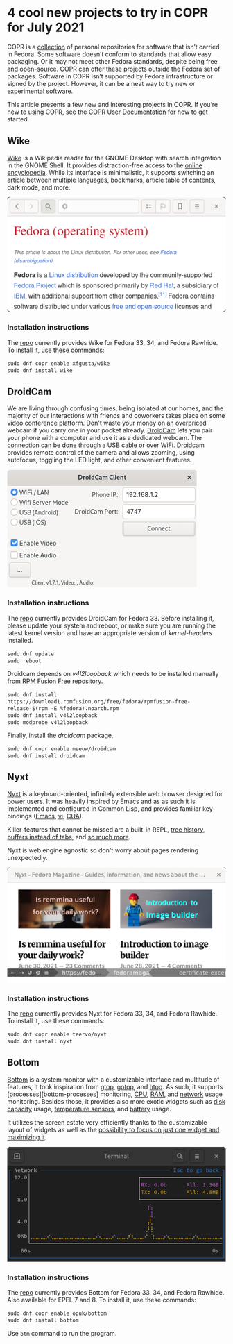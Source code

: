 # 4 cool new projects to try in COPR for July 2021

COPR is a [collection][copr] of personal repositories for software
that isn’t carried in Fedora. Some software doesn’t conform to
standards that allow easy packaging. Or it may not meet other Fedora
standards, despite being free and open-source. COPR can offer these
projects outside the Fedora set of packages. Software in COPR isn’t
supported by Fedora infrastructure or signed by the project. However,
it can be a neat way to try new or experimental software.

This article presents a few new and interesting projects in COPR. If
you’re new to using COPR, see the [COPR User Documentation][copr-docs]
for how to get started.


## Wike
[Wike][wike] is a Wikipedia reader for the GNOME Desktop with search
integration in the GNOME Shell. It provides distraction-free access to
the [online encyclopedia][wikipedia]. While its interface is
minimalistic, it supports switching an article between multiple
languages, bookmarks, article table of contents, dark mode, and more.

![Wike][wike-img]

### Installation instructions

The [repo][wike-copr] currently provides Wike for Fedora
33, 34, and Fedora Rawhide. To install it, use these commands:

```
sudo dnf copr enable xfgusta/wike
sudo dnf install wike
```


## DroidCam
We are living through confusing times, being isolated at our homes, and
the majority of our interactions with friends and coworkers takes
place on some video conference platform. Don't waste your money on an
overpriced webcam if you carry one in your pocket already.
[DroidCam][droidcam] lets you pair your phone with a computer and use
it as a dedicated webcam. The connection can be done through a USB
cable or over WiFi. Droidcam provides remote control of the camera and
allows zooming, using autofocus, toggling the LED light, and other
convenient features.

![DroidCam][droidcam-img]

### Installation instructions

The [repo][droidcam-copr] currently provides DroidCam for Fedora 33.
Before installing it, please update your system and reboot, or make sure you are
running the latest kernel version and have an appropriate version of
_kernel-headers_ installed.

```
sudo dnf update
sudo reboot
```

Droidcam depends on _v4l2loopback_ which needs to be installed manually from
[RPM Fusion Free repository][rpm-fusion-free-repository].

```
sudo dnf install https://download1.rpmfusion.org/free/fedora/rpmfusion-free-release-$(rpm -E %fedora).noarch.rpm
sudo dnf install v4l2loopback
sudo modprobe v4l2loopback
```

Finally, install the _droidcam_ package.

```
sudo dnf copr enable meeuw/droidcam
sudo dnf install droidcam
```


## Nyxt
[Nyxt][nyxt] is a keyboard-oriented, infinitely extensible web browser
designed for power users. It was heavily inspired by Emacs and as as
such it is implemented and configured in Common Lisp, and provides
familiar key-bindings ([Emacs][emacs], [vi][vi], [CUA][cua]).

Killer-features that cannot be missed are a built-in REPL,
[tree history][nyxt-history], [buffers instead of tabs][nyxt-buffers],
and [so much more][nyxt].

Nyxt is web engine agnostic so don't worry about pages rendering
unexpectedly.

![Nyxt][nyxt-img]

### Installation instructions

The [repo][nyxt-copr] currently provides Nyxt for Fedora
33, 34, and Fedora Rawhide. To install it, use these commands:

```
sudo dnf copr enable teervo/nyxt
sudo dnf install nyxt
```


## Bottom
[Bottom][bottom] is a system monitor with a customizable interface and
multitude of features, It took inspiration from [gtop][gtop], [gotop][gotop],
and [htop][htop]. As such, it supports [processes][bottom-processes]
monitoring, [CPU][bottom-cpu], [RAM][bottom-ram],
and [network][bottom-network] usage monitoring. Besides those, it
provides also more exotic widgets such as [disk capacity][bottom-disk]
usage, [temperature sensors][bottom-temp], and
[battery][bottom-battery] usage.

It utilizes the screen estate very efficiently thanks to the
customizable layout of widgets as well as the
[possibility to focus on just one widget and maximizing it][expansion].

![Bottom][bottom-img]

### Installation instructions

The [repo][glow-copr] currently provides Bottom for Fedora
33, 34, and Fedora Rawhide. Also available for EPEL 7 and 8.
To install it, use these commands:

```
sudo dnf copr enable opuk/bottom
sudo dnf install bottom
```

Use `btm` command to run the program.



[copr]: https://copr.fedorainfracloud.org/
[copr-docs]: https://docs.pagure.org/copr.copr/user_documentation.html

[wike]: https://github.com/hugolabe/Wike
[wike-copr]: https://copr.fedorainfracloud.org/coprs/xfgusta/wike/
[wike-img]: img/wike.png
[wikipedia]: https://en.wikipedia.org/wiki/Main_Page

[droidcam]: https://www.dev47apps.com/
[droidcam-copr]: https://copr.fedorainfracloud.org/coprs/meeuw/droidcam/builds/
[droidcam-img]: img/droidcam.png
[rpm-fusion-free-repository]: https://docs.fedoraproject.org/en-US/quick-docs/setup_rpmfusion/#proc_enabling-the-rpmfusion-repositories-using-command-line-utilities_enabling-the-rpmfusion-repositories

[nyxt]: https://nyxt.atlas.engineer/
[nyxt-copr]: https://copr.fedorainfracloud.org/coprs/teervo/nyxt/
[nyxt-img]: img/nyxt.png
[emacs]: https://en.wikipedia.org/wiki/Emacs
[vi]: https://en.wikipedia.org/wiki/Vim_(text_editor)
[cua]: https://en.wikipedia.org/wiki/IBM_Common_User_Access
[nyxt-history]: https://nyxt.atlas.engineer/#tree
[nyxt-buffers]: https://nyxt.atlas.engineer/#fuzzy

[bottom]: https://github.com/ClementTsang/bottom
[bottom-copr]: https://copr.fedorainfracloud.org/coprs/opuk/bottom/
[bottom-img]: img/bottom.png
[gtop]: https://github.com/aksakalli/gtop
[gotop]: https://github.com/xxxserxxx/gotop
[htop]: https://github.com/htop-dev/htop/
[expansion]: https://clementtsang.github.io/bottom/nightly/usage/general-usage/#expansion
[botom-processes]: https://clementtsang.github.io/bottom/nightly/usage/widgets/process/
[bottom-cpu]: https://clementtsang.github.io/bottom/nightly/usage/widgets/cpu/
[bottom-ram]: https://clementtsang.github.io/bottom/nightly/usage/widgets/memory/
[bottom-network]: https://clementtsang.github.io/bottom/nightly/usage/widgets/network/
[bottom-disk]: https://clementtsang.github.io/bottom/nightly/usage/widgets/disk/
[bottom-temp]: https://clementtsang.github.io/bottom/nightly/usage/widgets/temperature/
[bottom-battery]: https://clementtsang.github.io/bottom/nightly/usage/widgets/battery/

[glow]: https://github.com/charmbracelet/glow
[glow-copr]: https://copr.fedorainfracloud.org/coprs/keefle/glow/
[glow-img]: img/glow.png
